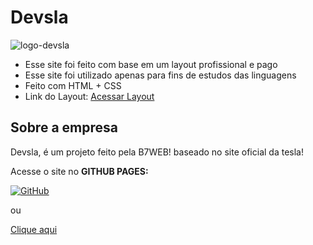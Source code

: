 # Devsla
![logo-devsla](https://user-images.githubusercontent.com/63440926/169823496-efe085af-17c5-47ff-88e9-8404df388916.png)


* Esse site foi feito com base em um layout profissional e pago
* Esse site foi utilizado apenas para fins de estudos das linguagens
* Feito com HTML + CSS
* Link do Layout: [Acessar Layout](https://www.tesla.com/)

## Sobre a empresa

Devsla, é um projeto feito pela B7WEB! baseado no site oficial da tesla!


Acesse o site no **GITHUB PAGES:**

[![GitHub](https://img.shields.io/badge/GitHub-100000?style=for-the-badge&logo=github&logoColor=white)](https://henriquefurtado-dev.github.io/Devsla/)

ou 

[Clique aqui](https://henriquefurtado-dev.github.io/Devsla/)

